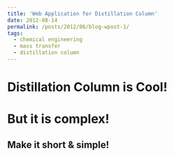 ```yaml
---
title: 'Web Application for Distillation Column'
date: 2012-08-14
permalink: /posts/2012/08/blog-wpost-1/
tags:
  - chemical engineering
  - mass transfer
  - distillation column
---
```

Distillation Column is Cool!
======

But it is complex!
======

Make it short & simple!
------